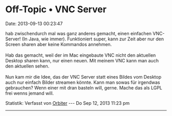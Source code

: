 Off-Topic • VNC Server
======================

Date: 2013-09-13 00:23:47

hab zwischendurch mal was ganz anderes gemacht, einen einfachen
VNC-Server! (In Java, wie immer). Funktioniert super, kann zur Zeit aber
nur den Screen sharen aber keine Kommandos annehmen.\
\
Hab das gemacht, weil der im Mac eingebaute VNC nicht den aktuellen
Desktop sharen kann, nur einen neuen. Mit meinem VNC kann man auch den
aktuellen sehen.\
\
Nun kam mir die Idee, das der VNC Server statt eines Bildes vom Desktop
auch nur einfach Bilder streamen könnte. Kann man sowas für irgendwas
gebrauchen? Wenn einer mit dran basteln will, gerne. Mache das als LGPL
frei wenns jemand will.

Statistik: Verfasst von
[Orbiter](http://forum.yacy-websuche.de/memberlist.php?mode=viewprofile&u=2)
--- Do Sep 12, 2013 11:23 pm

------------------------------------------------------------------------

